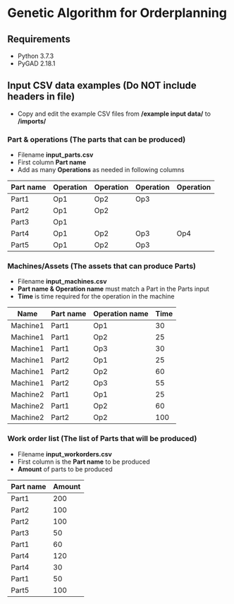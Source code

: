 # Genetic Algorithm for Orderplanning

## Requirements
* Python 3.7.3
* PyGAD 2.18.1

## Input CSV data examples (Do NOT include headers in file)
* Copy and edit the example CSV files from **/example input data/** to **/imports/**

### Part & operations (The parts that can be produced)
* Filename **input_parts.csv**
* First column **Part name**
* Add as many **Operations** as needed in following columns

|Part name|Operation|Operation|Operation|Operation|
|--------|-----|---|---|---|
|Part1   |Op1  |Op2|Op3|   |
|Part2   |Op1  |Op2|   |   |
|Part3   |Op1  |   |   |   |
|Part4   |Op1  |Op2|Op3|Op4|
|Part5   |Op1  |Op2|Op3|   |

### Machines/Assets (The assets that can produce Parts)
* Filename **input_machines.csv**
* **Part name & Operation name** must match a Part in the Parts input
* **Time** is time required for the operation in the machine

|Name|Part name|Operation name|Time|
|--------|-----|---|---|
|Machine1|Part1|Op1|30 |
|Machine1|Part1|Op2|25 |
|Machine1|Part1|Op3|30 |
|Machine1|Part2|Op1|25 |
|Machine1|Part2|Op2|60 |
|Machine1|Part2|Op3|55 |
|Machine2|Part1|Op1|25 |
|Machine2|Part1|Op2|60 |
|Machine2|Part2|Op2|100|

### Work order list (The list of Parts that will be produced)
* Filename **input_workorders.csv**
* First column is the **Part name** to be produced
* **Amount** of parts to be produced

|Part name|Amount|
|--------|-----|
|Part1   |200  |
|Part2   |100  |
|Part2   |100  |
|Part3   |50   |
|Part1   |60   |
|Part4   |120  |
|Part4   |30   |
|Part1   |50   |
|Part5   |100  |
